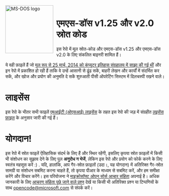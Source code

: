 <img width="150" height="150" align="left" style="float: left; margin: 0 10px 0 0;" alt="MS-DOS logo" src="https://github.com/Microsoft/MS-DOS/blob/master/msdos-logo.png">

# एमएस-डॉस v1.25 और v2.0 स्रोत कोड

इस रेपो में मूल स्रोत-कोड और एमएस-डॉस v1.25 और एमएस-डॉस v2.0 के लिए संकलित बाइनरी शामिल हैं।

ये वही फ़ाइलें हैं जो [मूल रूप से 25 मार्च, 2014 को कंप्यूटर इतिहास संग्रहालय में साझा की गई थीं](http://www.computerhistory.org/atchm/microsoft-ms-dos-early-source-code/) और इन रेपो में प्रकाशित हो रही हैं ताकि वे उन्हें आसानी से ढूंढ सकें, बाहरी लेखन और कार्यों में संदर्भित कर सकें, और खोज और प्रयोग की अनुमति दे सकें शुरुआती पीसी ऑपरेटिंग सिस्टम में दिलचस्पी रखने वाले।

# लाइसेंस

इस रेपो के भीतर सभी फाइलें [एमआईटी (ओएसआई) लाइसेंस](https://en.wikipedia.org/wiki/MIT_License) के तहत इस रेपो की जड़ में संग्रहीत [लइसेंस फ़ाइल](https://github.com/Microsoft/MS-DOS/blob/master/LICENSE.md) के अनुसार जारी की गई हैं।

# योगदान!

इस रेपो में स्रोत फाइलें ऐतिहासिक संदर्भ के लिए हैं और स्थिर रहेंगी, इसलिए कृपया स्रोत फ़ाइलों में किसी भी संशोधन का सुझाव देने के लिए पुल **अनुरोध न भेजें**, लेकिन इस रेपो और प्रयोग को फोर्क करने के लिए स्वतंत्र महसूस करें :) .
यदि, हालांकि, आप गैर-स्रोत फ़ाइलों (उदा।, यह योगदान) में अतिरिक्त गैर-स्रोत सामग्री या संशोधन सबमिट करना चाहते हैं, तो कृपया पीआर के माध्यम से सबमिट करें, और हम समीक्षा करेंगे और विचार करेंगे।
इस परियोजना ने [माइक्रोसॉफ्ट ओपन सोर्स आचार संहिता](https://opensource.microsoft.com/codeofconduct/) अपनाई है। अधिक जानकारी के लिए [आचरण संहिता पूछे जाने वाले प्रश्न](https://opensource.microsoft.com/codeofconduct/faq/) देखें या किसी भी अतिरिक्त प्रश्न या टिप्पणियों के साथ opencode@microsoft.com से संपर्क करें।
